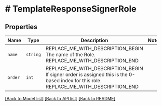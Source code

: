 # # TemplateResponseSignerRole



## Properties

Name | Type | Description | Notes
------------ | ------------- | ------------- | -------------
| `name` | ```string``` | REPLACE_ME_WITH_DESCRIPTION_BEGIN The name of the Role. REPLACE_ME_WITH_DESCRIPTION_END |  |
| `order` | ```int``` | REPLACE_ME_WITH_DESCRIPTION_BEGIN If signer order is assigned this is the 0-based index for this role. REPLACE_ME_WITH_DESCRIPTION_END |  |

[[Back to Model list]](../../README.md#models) [[Back to API list]](../../README.md#endpoints) [[Back to README]](../../README.md)
